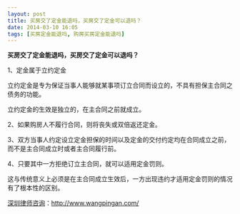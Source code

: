 ```yaml
---
layout: post
title: 买房交了定金能退吗，买房交了定金可以退吗？
date: 2014-03-10 16:05
tags: [买房定金能退吗, 购房买房定金能退吗]
---
```

<strong>买房交了定金能退吗，买房交了定金可以退吗？</strong>

1、定金属于立约定金

立约定金是专为保证当事人能够就某事项订立合同而设立的，不具有担保主合同之债务的功能。

立约定金的生效是独立的，在主合同之前就成立。

2、如果购房人不履行合同，则将丧失或双倍返还定金。

3、双方当事人约定设立定金担保的时间以及定金的交付约定均在合同成立之前，而不是主合同成立时或者主合同履行前。

4、只要其中一方拒绝订立主合同，就可以适用定金罚则。

这与传统意义上必须是在主合同成立生效后，一方出现违约才适用定金罚则的情况有了根本性的区别。

<a href="http://www.wangpingan.com/">深圳律师咨询</a>：<a href="http://www.wangpingan.com/">http://www.wangpingan.com/</a>

